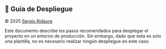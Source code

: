 ## 🚀 Guía de Despliegue

© 2025 [Sergio Ridaura](https://github.com/sergio-ridaura)

Este documento describe los pasos recomendados para desplegar el proyecto en un entorno de producción. Sin embargo, dado que esta es solo una plantilla, no es necesario realizar ningún despliegue en este caso.
